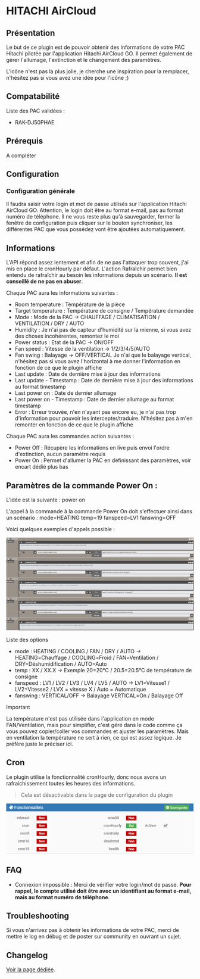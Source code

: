 # HITACHI AirCloud

## Présentation

Le but de ce plugin est de pouvoir obtenir des informations de votre PAC Hitachi pilotée par l'application Hitachi AirCloud GO. Il permet également de gérer l'allumage, l'extinction et le changement des paramètres.

L'icône n'est pas la plus jolie, je cherche une inspiration pour la remplacer, n'hésitez pas si vous avez une idée pour l'icône ;)

## Compatabilité
Liste des PAC validées :
* RAK-DJ50PHAE

## Prérequis 

A compléter


## Configuration

### Configuration générale

Il faudra saisir votre login et mot de passe utilisés sur l'application Hitachi AirCloud GO. Attention, le login doit être au format e-mail, pas au format numéro de téléphone.
Il ne vous reste plus qu'à sauvegarder, fermer la fenêtre de configuration puis cliquer sur le bouton synchroniser, les différentes PAC que vous possédez vont être ajoutées automatiquement. 


## Informations

L'API répond assez lentement et afin de ne pas l'attaquer trop souvent, j'ai mis en place le cronHourly par défaut. L'action Rafraîchir permet bien entendu de rafraîchir au besoin les informations depuis un scénario. **Il est conseillé de ne pas en abuser**.


Chaque PAC aura les informations suivantes : 
* Room temperature : Témpérature de la pièce
* Target temperature : Température de consigne / Température demandée
* Mode : Mode de la PAC -> CHAUFFAGE / CLIMATISATION / VENTILATION / DRY / AUTO
* Humidity : Je n'ai pas de capteur d'humidité sur la mienne, si vous avez des choses incohérentes, remontez le moi
* Power status : Etat de la PAC -> ON/OFF
* Fan speed : Vitesse de la ventilation -> 1/2/3/4/5/AUTO
* Fan swing : Balayage -> OFF/VERTICAL      Je n'ai que le balayage vertical, n'hésitez pas si vous avez l'horizontal à me donner l'information en fonction de ce que le plugin affiche
* Last update : Date de dernière mise à jour des informations
* Last update - Timestamp : Date de dernière mise à jour des informations au format timestamp
* Last power on : Date de dernier allumage
* Last power on - Timestamp : Date de dernier allumage au format timestamp
* Error : Erreur trouvée, n'en n'ayant pas encore eu, je n'ai pas trop d'information pour pouvoir les intercepter/traduire. N'hésitez pas à m'en remonter en fonction de ce que le plugin affiche

Chaque PAC aura les commandes action suivantes : 
* Power Off : Récupère les informations en live puis envoi l'ordre d'extinction, aucun paramètre requis
* Power On : Permet d'allumer la PAC en définissant des paramètres, voir encart dédié plus bas

## Paramètres de la commande Power On :

L'idée est la suivante : 
power on <mode> <temp> <fanspeed> <fanswing>

L'appel à la commande à la commande Power On doit s'effectuer ainsi dans un scénario :
mode=HEATING temp=19 fanspeed=LV1 fanswing=OFF

Voici quelques exemples d'appels possible :
<p align="center">
  <img src="https://github.com/TaGGoU91/jeedom_docs/blob/master/images/hitachiaircloud/scenario_exemples.png?raw=true" alt="Exemple d'appels dans un scénario"/>
</p>

Liste des options
* mode : HEATING / COOLING / FAN / DRY / AUTO    -> HEATING=Chauffage / COOLING=Froid / FAN=Ventilation / DRY=Déshumidification / AUTO=Auto
* temp : XX / XX.X                               -> Exemple 20=20°C / 20.5=20.5°C de température de consigne
* fanspeed : LV1 / LV2 / LV3 / LV4 / LV5 / AUTO  -> LV1=Vitesse1 / LV2=Vitesse2 / LVX = vitesse X / Auto = Automatique
* fanswing : VERTICAL/OFF                              -> Balayage VERTICAL=On / Balayage Off

> [!IMPORTANT]
> La température n'est pas utilisée dans l'application en mode FAN/Ventilation, mais pour simplifier, c'est géré dans le code comme ça vous pouvez copier/coller vos commandes et ajuster les paramètres. Mais en ventilation la température ne sert à rien, ce qui est assez logique. Je préfère juste le préciser ici.

## Cron

Le plugin utilise la fonctionnalité cronHourly, donc nous avons un rafraichissement toutes les heures des informations.
> Cela est désactivable dans la page de configuration du plugin
<p align="center">
  <img src="https://github.com/TaGGoU91/jeedom_docs/blob/master/images/hitachiaircloud/cron_plugin.png?raw=true" alt="Liste des Crons"/>
</p>


## FAQ

* Connexion impossible : Merci de vérifier votre login/mot de passe. **Pour rappel, le compte utilisé doit être avec un identifiant au format e-mail, mais au format numéro de téléphone**.

## Troubleshooting

Si vous n'arrivez pas à obtenir les informations de votre PAC, merci de mettre le log en débug et de poster sur community en ouvrant un sujet.

## Changelog

[Voir la page dédiée](../changelog.md).
